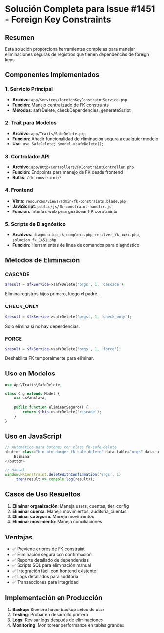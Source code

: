 # Solución Completa para Issue #1451 - Foreign Key Constraints

## Resumen
Esta solución proporciona herramientas completas para manejar eliminaciones seguras de registros que tienen dependencias de foreign keys.

## Componentes Implementados

### 1. Servicio Principal
- **Archivo**: `app/Services/ForeignKeyConstraintService.php`
- **Función**: Manejo centralizado de FK constraints
- **Métodos**: safeDelete, checkDependencies, generateScript

### 2. Trait para Modelos
- **Archivo**: `app/Traits/SafeDelete.php`
- **Función**: Añadir funcionalidad de eliminación segura a cualquier modelo
- **Uso**: `use SafeDelete; $model->safeDelete();`

### 3. Controlador API
- **Archivo**: `app/Http/Controllers/FKConstraintController.php`
- **Función**: Endpoints para manejo de FK desde frontend
- **Rutas**: `/fk-constraint/*`

### 4. Frontend
- **Vista**: `resources/views/admin/fk-constraints.blade.php`
- **JavaScript**: `public/js/fk-constraint-handler.js`
- **Función**: Interfaz web para gestionar FK constraints

### 5. Scripts de Diagnóstico
- **Archivos**: `diagnostico_fk_completo.php`, `resolver_fk_1451.php`, `solucion_fk_1451.php`
- **Función**: Herramientas de línea de comandos para diagnóstico

## Métodos de Eliminación

### CASCADE
```php
$result = $fkService->safeDelete('orgs', 1, 'cascade');
```
Elimina registros hijos primero, luego el padre.

### CHECK_ONLY
```php
$result = $fkService->safeDelete('orgs', 1, 'check_only');
```
Solo elimina si no hay dependencias.

### FORCE
```php
$result = $fkService->safeDelete('orgs', 1, 'force');
```
Deshabilita FK temporalmente para eliminar.

## Uso en Modelos

```php
use App\Traits\SafeDelete;

class Org extends Model {
    use SafeDelete;
    
    public function eliminarSeguro() {
        return $this->safeDelete('cascade');
    }
}
```

## Uso en JavaScript

```javascript
// Automático para botones con clase fk-safe-delete
<button class="btn btn-danger fk-safe-delete" data-table="orgs" data-id="1">
    Eliminar
</button>

// Manual
window.FKConstraint.deleteWithConfirmation('orgs', 1)
    .then(result => console.log(result));
```

## Casos de Uso Resueltos

1. **Eliminar organización**: Maneja users, cuentas, tier_config
2. **Eliminar cuenta**: Maneja movimientos, auditoria_cuentas  
3. **Eliminar categoría**: Maneja movimientos
4. **Eliminar movimiento**: Maneja conciliaciones

## Ventajas

- ✅ Previene errores de FK constraint
- ✅ Eliminación segura con confirmación
- ✅ Reporte detallado de dependencias
- ✅ Scripts SQL para eliminación manual
- ✅ Integración fácil con frontend existente
- ✅ Logs detallados para auditoría
- ✅ Transacciones para integridad

## Implementación en Producción

1. **Backup**: Siempre hacer backup antes de usar
2. **Testing**: Probar en desarrollo primero
3. **Logs**: Revisar logs después de eliminaciones
4. **Monitoring**: Monitorear performance en tablas grandes
